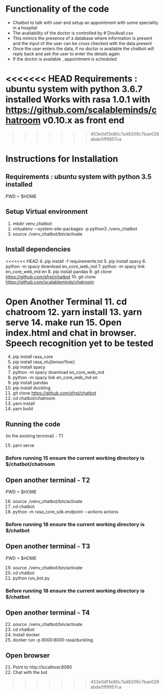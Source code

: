 # Functionality of the code
* Chatbot to talk with user and setup an appointment with some speciality in a hospital
* The availability of the doctor is controlled by # DocAvail.csv
* This mimics the presence of a database where information is present and the input of the user can be cross checked with the data present
* Once the user enters the data, if no doctor is available the chatbot will reply back and ask the user to enter the details again
* If the doctor is available , appointment is scheduled

<<<<<<< HEAD
Requirements : ubuntu system with python 3.6.7 installed
Works with rasa 1.0.1 with https://github.com/scalableminds/chatroom v0.10.x as front end
=======
>>>>>>> 453e0df3e80c7a48209c7bae028abde0ff9957ca




# Instructions for Installation

## Requirements : ubuntu system with python 3.5 installed

PWD = $HOME

## Setup Virtual environment

1. mkdir venv_chatbot 
2. virtualenv --system-site-packages -p python3 ./venv_chatbot
3. source ./venv_chatbot/bin/activate

## Install dependencies

<<<<<<< HEAD
4. pip install -f requirements.txt
5. pip install spacy
6. python -m spacy download en_core_web_md
7. python -m spacy link en_core_web_md en
8. pip install pandas
9. git clone https://github.com/sfrpl/chatbot
10. git clone https://github.com/scalableminds/chatroom

Open Another Terminal 
11. cd chatroom
12. yarn install
13. yarn serve
14. make run
15. Open index.html and chat in browser. Speech recognition yet to be tested
=======
4. pip install rasa_core
5. pip install rasa_nlu[tensorflow]
6. pip install spacy
7. python -m spacy download en_core_web_md
8. python -m spacy link en_core_web_md en
9. pip install pandas
10. pip install duckling
11. git clone https://github.com/sfrpl/chatbot
12. cd chatbot/chatroom
13. yarn install
14. yarn build

## Running the code
(in the existing terminal) - T1

15. yarn serve
### Before running 15 ensure the current working directory is $/chatbot/chatroom

## Open another terminal - T2
PWD = $HOME

16. source ./venv_chatbot/bin/activate
17. cd chatbot
18. python -m rasa_core_sdk.endpoint --actions actions
### Before running 18 ensure the current working directory is $/chatbot

## Open another terminal - T3
PWD = $HOME

19. source ./venv_chatbot/bin/activate
20. cd chatbot
21. python run_bot.py
### Before running 18 ensure the current working directory is $/chatbot

## Open another terminal - T4
22. source ./venv_chatbot/bin/activate
23. cd chatbot
24. Install docker
25. docker run -p 8000:8000 rasa/duckling


## Open browser

21. Point to http://localhost:8080
22. Chat with the bot
>>>>>>> 453e0df3e80c7a48209c7bae028abde0ff9957ca



    

    


